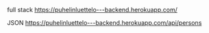 full stack
https://puhelinluettelo---backend.herokuapp.com/

JSON
https://puhelinluettelo---backend.herokuapp.com/api/persons
